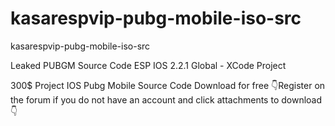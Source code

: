 # kasarespvip-pubg-mobile-iso-src
kasarespvip-pubg-mobile-iso-src

Leaked PUBGM Source Code ESP IOS 2.2.1 Global - XCode Project

300$ Project IOS Pubg Mobile Source Code Download for free
👇Register on the forum if you do not have an account and click attachments to download👇
